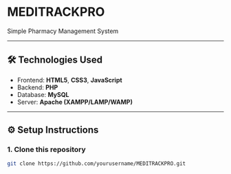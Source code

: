 # MEDITRACKPRO
Simple Pharmacy Management System

---

## 🛠️ Technologies Used

- Frontend: **HTML5**, **CSS3**, **JavaScript**
- Backend: **PHP**
- Database: **MySQL**
- Server: **Apache (XAMPP/LAMP/WAMP)**

---

## ⚙️ Setup Instructions

### 1. Clone this repository
```bash
git clone https://github.com/yourusername/MEDITRACKPRO.git
